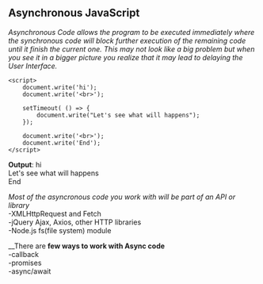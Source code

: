 ## Asynchronous JavaScript
_Asynchronous Code allows the program to be executed immediately where the synchronous code will block further execution of the remaining code until it finish the current one. This may not look like a big problem but when you see it in a bigger picture you realize that it may lead to delaying the User Interface._

```
<script>
    document.write('hi');
    document.write('<br>');

    setTimeout( () => {
        document.write("Let's see what will happens");
    });

    document.write('<br>');
    document.write('End');    
</script>

```
__Output__: hi  
            Let's see what will happens  
            End  

_Most of the asyncronous code you work with will be part of an API or library_  
-XMLHttpRequest and Fetch  
-jQuery Ajax, Axios, other HTTP libraries  
-Node.js fs(file system) module              
 
__There are __few ways to work with Async code__  
-callback  
-promises  
-async/await  

